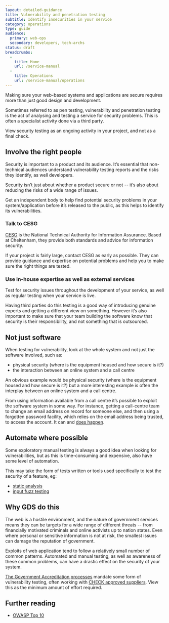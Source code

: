 ```yaml
---
layout: detailed-guidance
title: Vulnerability and penetration testing
subtitle: Identify insecurities in your service
category: operations
type: guide
audience:
  primary: web-ops
  secondary: developers, tech-archs
status: draft
breadcrumbs:
  -
    title: Home
    url: /service-manual
  -
    title: Operations
    url: /service-manual/operations
---
```


Making sure your web-based systems and applications are secure requires more than just good design and development.

Sometimes referred to as pen testing, vulnerability and penetration testing is the act of analysing and testing a service for security problems. This is often a specialist activity done via a third party.

View security testing as an ongoing activity in your project, and not as a final check.

## Involve the right people

Security is important to a product and its audience. It’s essential
that non-technical audiences understand vulnerability testing reports
and the risks they identify, as well developers.

Security isn’t just about whether a product secure or not -- it’s also about reducing the risks of a wide range of issues.

Get an independent body to help find potential security problems in your system/application before it’s released to the public, as this helps to identify its vulnerabilities.

### Talk to CESG

[CESG](https://www.cesg.gov.uk/) is the National Technical Authority for Information Assurance. Based at Cheltenham, they provide both standards and advice for information security.

If your project is fairly large, contact CESG as early as possible. They can provide guidance and expertise on potential problems and help you to make sure the right things are tested.

### Use in-house expertise as well as external services

Test for security issues throughout the development of your service, as well as regular testing when your service is live. 

Having third parties do this testing is a good way of introducing genuine experts and getting a different view on something. However it’s also important to make sure that your team building the software know that security is their responsibility, and not something that is outsourced.

## Not just software

When testing for vulnerability, look at the whole system and not just the software involved, such as:

* physical security (where is the equipment housed and how secure is it?)
* the interaction between an online system and a call centre

An obvious example would be physical security (where is the equipment housed
and how secure is it?) but a more interesting example is often the interplay
between an online system and a call centre.

From using information available from a call centre it’s possible to exploit the software system in some way. For instance, getting a call-centre team to change an email address on record for someone else, and then using a forgotten password facility, which relies on the email address being trusted, to access the account. It can and [does happen](http://www.emptyage.com/post/28679875595/yes-i-was-hacked-hard).

## Automate where possible

Some exploratory manual testing is always a good idea when looking for vulnerabilities, but as this is time-consuming and expensive, also have some level of automation.

This may take the form of tests written or tools used specifically to test the security of a feature, eg:

* [static analysis](https://en.wikipedia.org/wiki/Static_program_analysis)
* [input fuzz testing](https://en.wikipedia.org/wiki/Fuzz_testing)

## Why GDS do this

The web is a hostile environment, and the nature of government services means they can be targets for a wide range of different threats -- from financially motivated criminals and online activists up to nation states. Even where personal or sensitive information is not at risk, the smallest issues can damage the reputation of government.

Exploits of web application tend to follow a relatively small number of common patterns. Automated and manual testing, as well as awareness of these common problems, can have a drastic effect on the security of your system.

[The Government Accreditation processes](https://www.cesg.gov.uk/articles/pan-government-accreditation-service-pga) mandate some form of vulnerability testing, often working with [CHECK approved suppliers](https://www.cesg.gov.uk/scheme/penetration-testing). View this as the minimum amount of effort required.

## Further reading

* [OWASP Top 10](https://www.owasp.org/index.php/OWASP_Top_10)
